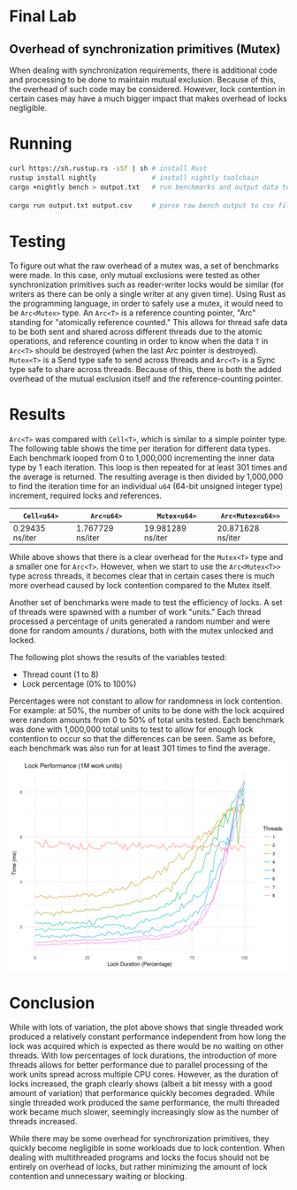 # Final Lab

## Overhead of synchronization primitives (Mutex)

When dealing with synchronization requirements, there is additional code and processing to be done to maintain mutual exclusion. Because of this, the overhead of such code may be considered. However, lock contention in certain cases may have a much bigger impact that makes overhead of locks negligible.

# Running

```bash
curl https://sh.rustup.rs -sSf | sh # install Rust
rustup install nightly              # install nightly toolchain
cargo +nightly bench > output.txt   # run benchmarks and output data to file

cargo run output.txt output.csv     # parse raw bench output to csv file
```

# Testing

To figure out what the raw overhead of a mutex was, a set of benchmarks were made. In this case, only mutual exclusions were tested as other synchronization primitives such as reader-writer locks would be similar (for writers as there can be only a single writer at any given time). Using Rust as the programming language, in order to safely use a mutex, it would need to be `Arc<Mutex>` type. An `Arc<T>` is a reference counting pointer, "Arc" standing for "atomically reference counted." This allows for thread safe data to be both sent and shared across different threads due to the atomic operations, and reference counting in order to know when the data `T` in `Arc<T>` should be destroyed (when the last Arc pointer is destroyed). `Mutex<T>` is a Send type safe to send across threads and `Arc<T>` is a Sync type safe to share across threads. Because of this, there is both the added overhead of the mutual exclusion itself and the reference-counting pointer.

# Results

`Arc<T>` was compared with `Cell<T>`, which is similar to a simple pointer type. The following table shows the time per iteration for different data types. Each benchmark looped from 0 to 1,000,000 incrementing the inner data type by 1 each iteration. This loop is then repeated for at least 301 times and the average is returned. The resulting average is then divided by 1,000,000 to find the iteration time for an individual `u64` (64-bit unsigned integer type) increment, required locks and references.

| `Cell<u64>`     | `Arc<u64>`       | `Mutex<u64>`      | `Arc<Mutex<u64>>` |
| --------------- | ---------------- | ----------------- | ----------------- |
| 0.29435 ns/iter | 1.767729 ns/iter | 19.981289 ns/iter | 20.871628 ns/iter |

While above shows that there is a clear overhead for the `Mutex<T>` type and a smaller one for `Arc<T>`. However, when we start to use the `Arc<Mutex<T>>` type across threads, it becomes clear that in certain cases there is much more overhead caused by lock contention compared to the Mutex itself.

Another set of benchmarks were made to test the efficiency of locks. A set of threads were spawned with a number of work "units." Each thread processed a percentage of units generated a random number and were done for random amounts / durations, both with the mutex unlocked and locked.

The following plot shows the results of the variables tested:

* Thread count (1 to 8)
* Lock percentage (0% to 100%)

Percentages were not constant to allow for randomness in lock contention. For example: at 50%, the number of units to be done with the lock acquired were random amounts from 0 to 50% of total units tested. Each benchmark was done with 1,000,000 total units to test to allow for enough lock contention to occur so that the differences can be seen. Same as before, each benchmark was also run for at least 301 times to find the average.

![Plot](plot.png)

# Conclusion

While with lots of variation, the plot above shows that single threaded work produced a relatively constant performance independent from how long the lock was acquired which is expected as there would be no waiting on other threads. With low percentages of lock durations, the introduction of more threads allows for better performance due to parallel processing of the work units spread across multiple CPU cores. However, as the duration of locks increased, the graph clearly shows (albeit a bit messy with a good amount of variation) that performance quickly becomes degraded. While single threaded work produced the same performance, the multi threaded work became much slower, seemingly increasingly slow as the number of threads increased.

While there may be some overhead for synchronization primitives, they quickly become negligible in some workloads due to lock contention. When dealing with multithreaded programs and locks the focus should not be entirely on overhead of locks, but rather minimizing the amount of lock contention and unnecessary waiting or blocking.
